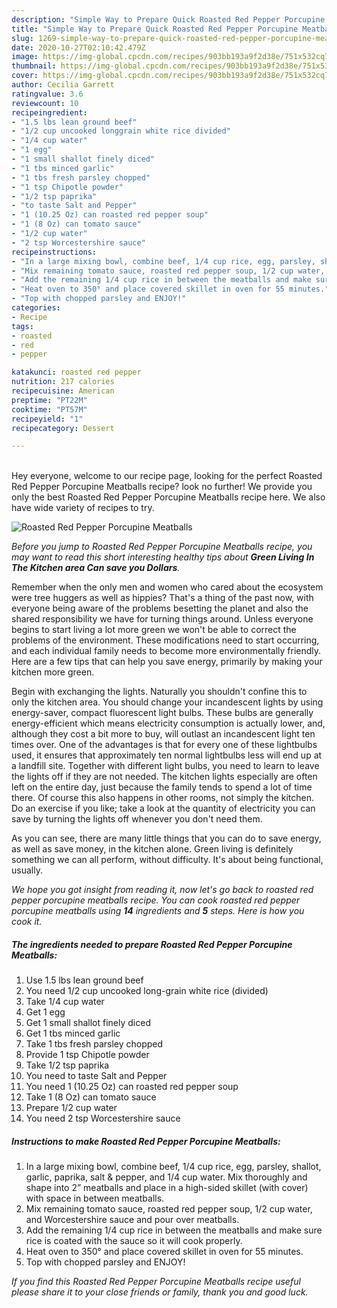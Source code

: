 ```yaml
---
description: "Simple Way to Prepare Quick Roasted Red Pepper Porcupine Meatballs"
title: "Simple Way to Prepare Quick Roasted Red Pepper Porcupine Meatballs"
slug: 1269-simple-way-to-prepare-quick-roasted-red-pepper-porcupine-meatballs
date: 2020-10-27T02:10:42.479Z
image: https://img-global.cpcdn.com/recipes/903bb193a9f2d38e/751x532cq70/roasted-red-pepper-porcupine-meatballs-recipe-main-photo.jpg
thumbnail: https://img-global.cpcdn.com/recipes/903bb193a9f2d38e/751x532cq70/roasted-red-pepper-porcupine-meatballs-recipe-main-photo.jpg
cover: https://img-global.cpcdn.com/recipes/903bb193a9f2d38e/751x532cq70/roasted-red-pepper-porcupine-meatballs-recipe-main-photo.jpg
author: Cecilia Garrett
ratingvalue: 3.6
reviewcount: 10
recipeingredient:
- "1.5 lbs lean ground beef"
- "1/2 cup uncooked longgrain white rice divided"
- "1/4 cup water"
- "1 egg"
- "1 small shallot finely diced"
- "1 tbs minced garlic"
- "1 tbs fresh parsley chopped"
- "1 tsp Chipotle powder"
- "1/2 tsp paprika"
- "to taste Salt and Pepper"
- "1 (10.25 Oz) can roasted red pepper soup"
- "1 (8 Oz) can tomato sauce"
- "1/2 cup water"
- "2 tsp Worcestershire sauce"
recipeinstructions:
- "In a large mixing bowl, combine beef, 1/4 cup rice, egg, parsley, shallot, garlic, paprika, salt &amp; pepper, and 1/4 cup water. Mix thoroughly and shape into 2” meatballs and place in a high-sided skillet (with cover) with space in between meatballs."
- "Mix remaining tomato sauce, roasted red pepper soup, 1/2 cup water, and Worcestershire sauce and pour over meatballs."
- "Add the remaining 1/4 cup rice in between the meatballs and make sure rice is coated with the sauce so it will cook properly."
- "Heat oven to 350° and place covered skillet in oven for 55 minutes."
- "Top with chopped parsley and ENJOY!"
categories:
- Recipe
tags:
- roasted
- red
- pepper

katakunci: roasted red pepper 
nutrition: 217 calories
recipecuisine: American
preptime: "PT22M"
cooktime: "PT57M"
recipeyield: "1"
recipecategory: Dessert

---
```

<br>
Hey everyone, welcome to our recipe page, looking for the perfect Roasted Red Pepper Porcupine Meatballs recipe? look no further! We provide you only the best Roasted Red Pepper Porcupine Meatballs recipe here. We also have wide variety of recipes to try.
<br>


![Roasted Red Pepper Porcupine Meatballs](https://img-global.cpcdn.com/recipes/903bb193a9f2d38e/751x532cq70/roasted-red-pepper-porcupine-meatballs-recipe-main-photo.jpg)

<i>Before you jump to Roasted Red Pepper Porcupine Meatballs recipe, you may want to read this short interesting healthy tips about 
<strong>Green Living In The Kitchen area Can save you Dollars</strong>.</i>
</br>

Remember when the only men and women who cared about the ecosystem were tree huggers as well as hippies? That's a thing of the past now, with everyone being aware of the problems besetting the planet and also the shared responsibility we have for turning things around. Unless everyone begins to start living a lot more green we won't be able to correct the problems of the environment. These modifications need to start occurring, and each individual family needs to become more environmentally friendly. Here are a few tips that can help you save energy, primarily by making your kitchen more green.

Begin with exchanging the lights. Naturally you shouldn't confine this to only the kitchen area. You should change your incandescent lights by using energy-saver, compact fluorescent light bulbs. These bulbs are generally energy-efficient which means electricity consumption is actually lower, and, although they cost a bit more to buy, will outlast an incandescent light ten times over. One of the advantages is that for every one of these lightbulbs used, it ensures that approximately ten normal lightbulbs less will end up at a landfill site. Together with different light bulbs, you need to learn to leave the lights off if they are not needed. The kitchen lights especially are often left on the entire day, just because the family tends to spend a lot of time there. Of course this also happens in other rooms, not simply the kitchen. Do an exercise if you like; take a look at the quantity of electricity you can save by turning the lights off whenever you don't need them.

As you can see, there are many little things that you can do to save energy, as well as save money, in the kitchen alone. Green living is definitely something we can all perform, without difficulty. It's about being functional, usually.


<i>We hope you got insight from reading it, now let's go back to roasted red pepper porcupine meatballs recipe. You can cook roasted red pepper porcupine meatballs using <strong>14</strong> ingredients and <strong>5</strong> steps. Here is how you cook it.
</i>

##### The ingredients needed to prepare Roasted Red Pepper Porcupine Meatballs:

1. Use 1.5 lbs lean ground beef
1. You need 1/2 cup uncooked long-grain white rice (divided)
1. Take 1/4 cup water
1. Get 1 egg
1. Get 1 small shallot finely diced
1. Get 1 tbs minced garlic
1. Take 1 tbs fresh parsley chopped
1. Provide 1 tsp Chipotle powder
1. Take 1/2 tsp paprika
1. You need to taste Salt and Pepper
1. You need 1 (10.25 Oz) can roasted red pepper soup
1. Take 1 (8 Oz) can tomato sauce
1. Prepare 1/2 cup water
1. You need 2 tsp Worcestershire sauce


##### Instructions to make Roasted Red Pepper Porcupine Meatballs:

1. In a large mixing bowl, combine beef, 1/4 cup rice, egg, parsley, shallot, garlic, paprika, salt &amp; pepper, and 1/4 cup water. Mix thoroughly and shape into 2” meatballs and place in a high-sided skillet (with cover) with space in between meatballs.
1. Mix remaining tomato sauce, roasted red pepper soup, 1/2 cup water, and Worcestershire sauce and pour over meatballs.
1. Add the remaining 1/4 cup rice in between the meatballs and make sure rice is coated with the sauce so it will cook properly.
1. Heat oven to 350° and place covered skillet in oven for 55 minutes.
1. Top with chopped parsley and ENJOY!


<i>If you find this Roasted Red Pepper Porcupine Meatballs recipe useful please share it to your close friends or family, thank you and good luck.</i>
